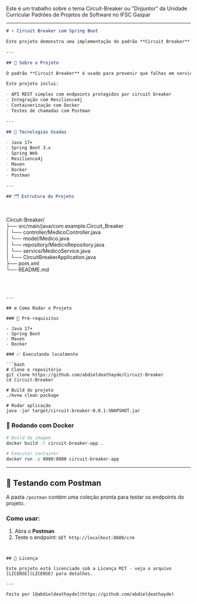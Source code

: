 Este é um trabalho sobre o tema Circuit-Breaker ou "Disjuntor" da Unidade Curricular Padrões de Projetos de Software no IFSC Gaspar


---

```markdown
# ⚡ Circuit Breaker com Spring Boot

Este projeto demonstra uma implementação do padrão **Circuit Breaker** usando **Java**, **Spring Boot**, **Resilience4j**, e é executado dentro de um contêiner **Docker**. Ideal para simular comportamento resiliente em microsserviços, com suporte a testes via **Postman**.

---

## 📌 Sobre o Projeto

O padrão **Circuit Breaker** é usado para prevenir que falhas em serviços externos afetem o sistema principal, proporcionando maior **resiliência** e **tolerância a falhas**.

Este projeto inclui:

- API REST simples com endpoints protegidos por circuit breaker
- Integração com Resilience4j
- Containerização com Docker
- Testes de chamadas com Postman

---

## 🚀 Tecnologias Usadas

- Java 17+
- Spring Boot 3.x
- Spring Web
- Resilience4j
- Maven
- Docker
- Postman

---

## 🗂️ Estrutura do Projeto

```
<br><br>
Circuit-Breaker/ <br>
├── src/main/java/com.example.Circuit_Breaker <br>
│ └── controller/MedicoController.java <br>
│ └── model/Medico.java <br>
│ └── repository/MedicoRepository.java <br>
│ └── service/MedicoService.java <br>
│ └── CircuitBreakerApplication.java <br>
├── pom.xml <br>
└── README.md <br>
<br><br>
````

---

## ⚙️ Como Rodar o Projeto

### 🔧 Pré-requisitos

- Java 17+
- Spring Boot
- Maven
- Docker

### ✅ Executando localmente

```bash
# Clone o repositório
git clone https://github.com/abdieldeathayde/Circuit-Breaker
cd Circuit-Breaker

# Build do projeto
./mvnw clean package

# Rodar aplicação
java -jar target/circuit-breaker-0.0.1-SNAPSHOT.jar
````

### 🐳 Rodando com Docker

```bash
# Build da imagem
docker build -t circuit-breaker-app .

# Executar container
docker run -p 8080:8080 circuit-breaker-app
```

---

## 🧪 Testando com Postman

A pasta `/postman` contém uma coleção pronta para testar os endpoints do projeto.

### Como usar:

1. Abra o **Postman**
2. Teste o endpoint:
   `GET http://localhost:8080/crm`


```


## 📄 Licença

Este projeto está licenciado sob a Licença MIT - veja o arquivo [LICENSE](LICENSE) para detalhes.

---

Feito por [@abdieldeathayde](https://github.com/abdieldeathayde)


